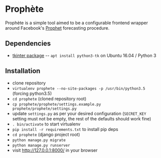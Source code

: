 # Prophète

Prophète is a simple tool aimed to be a configurable frontend wrapper around Facebook's [Prophet](https://github.com/facebookincubator/prophet) forecasting procedure.

## Dependencies

- [tkinter package](https://docs.python.org/3.5/library/tkinter.html)
-- `apt install python3-tk` on Ubuntu 16.04 / Python 3

## Installation

* clone repository
* `virtualenv prophete --no-site-packages -p /usr/bin/python3.5` (forcing python3.5)
* `cd prophete` (cloned repository root)
* `cp prophete/prophete/settings.example.py prophete/prophete/settings.py`
* update `settings.py` as per your desired configuration (`SECRET_KEY` setting must not be empty, the rest of the defaults should work fine)
* `. bin/activate` to start virtualenv
* `pip install -r requirements.txt` to install pip deps
* `cd prophete` (django project root)
* `python manage.py migrate`
* `python manage.py runserver`
* visit http://127.0.0.1:8000/ in your browser
